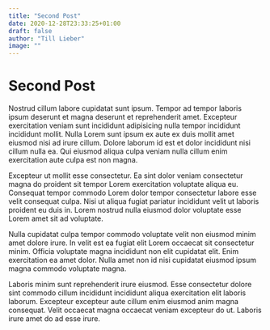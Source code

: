 ```yaml
---
title: "Second Post"
date: 2020-12-28T23:33:25+01:00
draft: false
author: "Till Lieber"
image: ""
---
```


# Second Post

Nostrud cillum labore cupidatat sunt ipsum. Tempor ad tempor laboris ipsum deserunt et magna deserunt et reprehenderit amet. Excepteur exercitation veniam sunt incididunt adipisicing nulla tempor incididunt incididunt mollit. Nulla Lorem sunt ipsum ex aute ex duis mollit amet eiusmod nisi ad irure cillum. Dolore laborum id est et dolor incididunt nisi cillum nulla ea. Qui eiusmod aliqua culpa veniam nulla cillum enim exercitation aute culpa est non magna.

Excepteur ut mollit esse consectetur. Ea sint dolor veniam consectetur magna do proident sit tempor Lorem exercitation voluptate aliqua eu. Consequat tempor commodo Lorem dolor tempor consectetur labore esse velit consequat culpa. Nisi ut aliqua fugiat pariatur incididunt velit ut laboris proident eu duis in. Lorem nostrud nulla eiusmod dolor voluptate esse Lorem amet sit ad voluptate.

Nulla cupidatat culpa tempor commodo voluptate velit non eiusmod minim amet dolore irure. In velit est ea fugiat elit Lorem occaecat sit consectetur minim. Officia voluptate magna incididunt non elit cupidatat elit. Enim exercitation ea amet dolor. Nulla amet non id nisi cupidatat eiusmod ipsum magna commodo voluptate magna.

Laboris minim sunt reprehenderit irure eiusmod. Esse consectetur dolore sint commodo cillum incididunt incididunt aliqua exercitation elit laboris laborum. Excepteur excepteur aute cillum enim eiusmod anim magna consequat. Velit occaecat magna occaecat veniam excepteur do ut. Laboris irure amet do ad esse irure.
